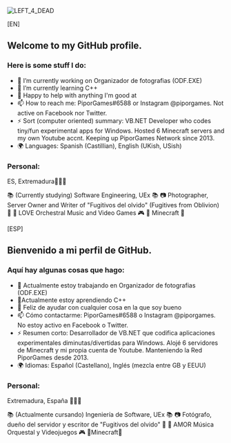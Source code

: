 ![LEFT_4_DEAD](https://user-images.githubusercontent.com/61473628/227584522-ebaa47f4-9303-49d0-8558-9cd322aa273a.png)

[EN]
## Welcome to my GitHub profile.

### Here is some stuff I do:

- 🔭 I’m currently working on Organizador de fotografias (ODF.EXE)
- 🌱 I’m currently learning C++
- 🤗 Happy to help with anything I'm good at
- 📫 How to reach me: PiporGames#6588 or Instagram @piporgames. Not active on Facebook nor Twitter.
- ⚡ Sort (computer oriented) summary: VB.NET Developer who codes tiny/fun experimental apps for Windows. Hosted 6 Minecraft servers and my own Youtube accnt. Keeping up PiporGames Network since 2013.
- 🌍 Languages: Spanish (Castillian), English (UKish, USish)
 
### Personal:

ES, Extremadura💚🤍🖤

📚 (Currently studying) Software Engineering, UEx 📚
📷 Photographer, Server Owner and Writer of "Fugitivos del olvido" (Fugitives from Oblivion) 📖
🎵 LOVE Orchestral Music and Video Games 🎮
🛐 Minecraft 🛐

[ESP]
## Bienvenido a mi perfil de GitHub.

### Aquí hay algunas cosas que hago:

- 🔭 Actualmente estoy trabajando en Organizador de fotografias (ODF.EXE)
- 🌱Actualmente estoy aprendiendo C++
- 🤗 Feliz de ayudar con cualquier cosa en la que soy bueno
- 📫 Cómo contactarme: PiporGames#6588 o Instagram @piporgames. No estoy activo en Facebook o Twitter.
- ⚡ Resumen corto: Desarrollador de VB.NET que codifica aplicaciones experimentales diminutas/divertidas para Windows. Alojé 6 servidores de Minecraft y mi propia cuenta de Youtube. Manteniendo la Red PiporGames desde 2013.
- 🌍 Idiomas: Español (Castellano), Inglés (mezcla entre GB y EEUU)
 
### Personal:

Extremadura, España 💚🤍🖤

📚 (Actualmente cursando) Ingeniería de Software, UEx 📚
📷 Fotógrafo, dueño del servidor y escritor de "Fugitivos del olvido" 📖
🎵 AMOR Música Orquestal y Videojuegos 🎮
🛐Minecraft🛐
